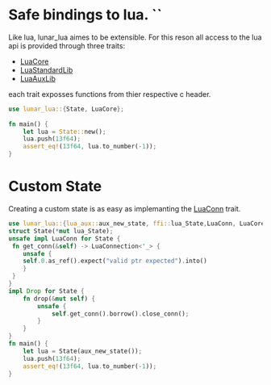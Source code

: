 # Safe bindings to lua.                                                                  ``

Like lua, lunar_lua aimes to be extensible.
For this reson all access to the lua api is provided
through three traits:
- [LuaCore](https://delta1024.github.io/lunar_lua/lunar_lua/lua_core/trait.LuaCore.html)
- [LuaStandardLib](https://delta1024.github.io/lunar_lua/lunar_lua/lua_lib/trait.LuaStandardLib.html)
- [LuaAuxLib](https://delta1024.github.io/lunar_lua/lunar_lua/lua_aux/trait.LuaAuxLib.html)
                                                                                         
each trait exposses functions from thier respective c header.
                                                                                         
```rust
use lunar_lua::{State, LuaCore};
                                                                                         
fn main() {
    let lua = State::new();
    lua.push(13f64);
    assert_eq!(13f64, lua.to_number(-1));
}
```
 # Custom State
 Creating a custom state is as easy as implemanting the [LuaConn](https://delta1024.github.io/lunar_lua/lunar_lua/trait.LuaConn.html) trait.
                                                                                          
 ```rust
 use lunar_lua::{lua_aux::aux_new_state, ffi::lua_State,LuaConn, LuaCore, LuaConnection};
 struct State(*mut lua_State);
 unsafe impl LuaConn for State {
  fn get_conn(&self) -> LuaConnection<'_> {
     unsafe {
     self.0.as_ref().expect("valid ptr expected").into()
     }
  }
 }
 impl Drop for State {
     fn drop(&mut self) {
         unsafe {
             self.get_conn().borrow().close_conn();
         }
     }
 }
 fn main() {
     let lua = State(aux_new_state());
     lua.push(13f64);
     assert_eq!(13f64, lua.to_number(-1));
 }
 ```
